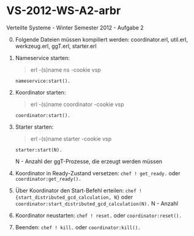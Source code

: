 VS-2012-WS-A2-arbr
==================
Verteilte Systeme - Winter Semester 2012 - Aufgabe 2

0. Folgende Dateien müssen kompiliert werden: coordinator.erl, util.erl, werkzeug.erl, ggT.erl, starter.erl

1. Nameservice starten:
	> erl -(s)name ns -cookie vsp  
	
	``` nameservice:start(). ```
	
2. Koordinator starten:
	> erl -(s)name coordinator -cookie vsp  
	
	``` coordinator:start(). ```
	
3. Starter starten:
	> erl -(s)name starter -cookie vsp  
	
	``` starter:start(N). ```

	N - Anzahl der ggT-Prozesse, die erzeugt werden müssen
	
4. Koordinator in Ready-Zustand versetzen:
	``` chef ! get_ready. ``` 
	oder 
	``` coordinator:get_ready(). ```
	
5. Über Koordinator den Start-Befehl erteilen:
	``` chef ! {start_distributed_gcd_calculation, N} ```
	oder 
	``` coordinator:start_distributed_gcd_calculation(N). ```
	N - Anzahl
	
6. Koordinator neustarten:
	``` chef ! reset. ```
	oder
	``` coordinator:reset(). ```
	
7. Beenden:
	``` chef ! kill. ``` 
	oder
	``` coordinator:kill(). ```
	

